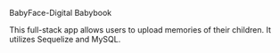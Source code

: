 BabyFace-Digital Babybook

This full-stack app allows users to upload memories of their children. It utilizes Sequelize and MySQL. 